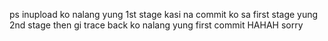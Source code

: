 ps inupload ko nalang yung 1st stage kasi na commit ko sa first stage yung 2nd stage then gi trace back ko nalang yung first commit HAHAH sorry
